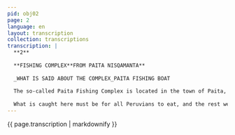 ```yaml
---
pid: obj02
page: 2
language: en
layout: transcription
collection: transcriptions
transcription: |
  **2**
  
  **FISHING COMPLEX**FROM PAITA NISQAMANTA**
  
  _WHAT IS SAID ABOUT THE COMPLEX_PAITA FISHING BOAT
  
  The so-called Paita Fishing Complex is located in the town of Paita, in the north of the country, next to the great ocean. The Revolutionary Government, with considerable funds, built a work center there. In that town, there was no real work, and its inhabitants lived in misery, without proper food. To find sustenance, they fished at sea in small boats, threatened by death. Now, however, with this so-called Paita Fishing Complex, there will be work for everyone; from now on, they will have good jobs and live better lives. Here you can catch all kinds of fish in abundance. These fish are called bonito, horse mackerel, hake, mackerel, tuna, skipjack, toyo, conger eel, ayanque, coconut, cabrilla, whitefish, swordfish, mullet, cojinova corvina, guitar, sawfish, sole, angelfish, pompano, ray, bereche, shellfish. All kinds of fish can be caught there, that's why everyone says this is the richest sea in the world.
  
  What is caught here must be for all Peruvians to eat, and the rest we will send to other countries. Now, at a time when hunger is spreading throughout the world, when food is scarce, when there isn't enough potatoes, corn, wheat, or meat, we have plenty of fish, which is good to eat. The Paita Fishing Complex is large and complex; it was built with a lot of money. Only with Peruvian money; no foreign country has invested even a little. The rich from other countries haven't invested their money there. Everything has been done by Peruvians—workers, technicians, engineers—all have been Peruvians. Fish is very good as food, even better than meat. To live healthy and grow healthy, it is necessary to eat fish. So that all Peruvians can eat fish, this great Paita Fishing Complex has been built. From Paita, the fish must reach all the towns of Peru, whether by plane or by car, or on ice. Once the needs of the people throughout the country have been met, the surplus, in the form of canned food, will be sent across the sea to distant countries, to other towns, where it will be sold, and then our country will receive money. On the day the Paita Fishing Complex was inaugurated, eight ministers went there, led by Minister Francisco Morales Bermúdez, who represented the President of the Republic, General Juan Velasco Alvarado. Minister Morales Bermúdez, upon inaugurating the complex, said: "We have built this great project for our country, for the entire country. Our sea is a very rich sea, where a great variety of fish can be found. From now on, all the wealth of our sea will remain ours. From now on, the imperialists will no longer come to plunder our marine resources; they will no longer take our wealth. From now on, by working, we will have good food to send to other countries." This Paita Fishing Complex was built with considerable money; it cost 3.27 billion soles. 3,500 people will have jobs here, and they will be provided with housing. There is also a large building that will serve as accommodation for visitors. This Paita Fishing Complex began operating on May 21, 1975. That day, the people of Paita, as one man, raised their voices, saying, "Long live General Juan Velaco Alvarado!" "Long live the Revolution!" This Paita Fishing Complex is not just for the people of Paita; it's for all the people of Peru. We have already said that all kinds of fish will be caught there, and that whatever is caught there, all of us will be able to buy. It will be sold in all the towns. That is why we look upon the Paita Fishing Complex with joy; that is why we are writing this so that all of Peru may receive it with goodwill.
---
```


{{ page.transcription | markdownify }}
